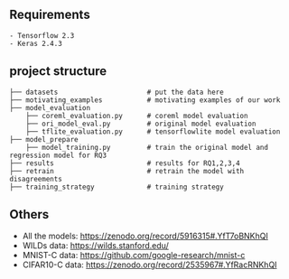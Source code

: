 
## Requirements
    - Tensorflow 2.3
    - Keras 2.4.3

## project structure
```
├── datasets                      # put the data here
├── motivating_examples           # motivating examples of our work
├── model_evaluation              
    ├── coreml_evaluation.py      # coreml model evaluation
    ├── ori_model_eval.py         # original model evaluation
    ├── tflite_evaluation.py      # tensorflowlite model evaluation
├── model_prepare     
    ├── model_training.py         # train the original model and regression model for RQ3
├── results                       # results for RQ1,2,3,4
├── retrain                       # retrain the model with disagreements
├── training_strategy             # training strategy
```

## Others
- All the models: https://zenodo.org/record/5916315#.YfT7oBNKhQI
- WILDs data: https://wilds.stanford.edu/
- MNIST-C data: https://github.com/google-research/mnist-c
- CIFAR10-C data: https://zenodo.org/record/2535967#.YfRacRNKhQI

